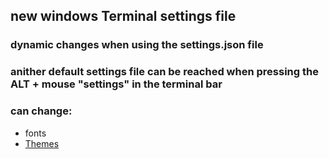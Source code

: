 ## new windows Terminal settings file
### dynamic changes when using the settings.json file
### anither default settings file can be reached when pressing the ALT + mouse "settings" in the terminal bar
###
### can change:
- fonts
- [Themes](https://atomcorp.github.io/themes/)
